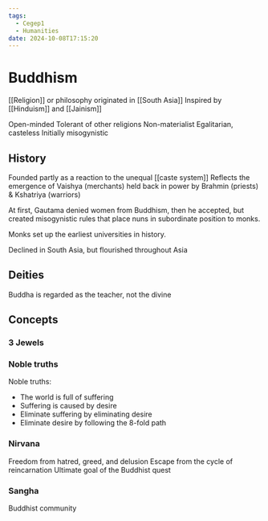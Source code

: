 ```yaml
---
tags:
  - Cegep1
  - Humanities
date: 2024-10-08T17:15:20
---
```


# Buddhism

[[Religion]] or philosophy originated in [[South Asia]]
Inspired by [[Hinduism]] and [[Jainism]]

Open-minded
Tolerant of other religions
Non-materialist
Egalitarian, casteless
Initially misogynistic

## History

Founded partly as a reaction to the unequal [[caste system]]
Reflects the emergence of Vaishya (merchants) held back in power by Brahmin (priests) & Kshatriya (warriors)

At first, Gautama denied women from Buddhism, then he accepted, but created misogynistic rules that place nuns in subordinate position to monks.

Monks set up the earliest universities in history.

Declined in South Asia, but flourished throughout Asia

## Deities

Buddha is regarded as the teacher, not the divine



## Concepts

### 3 Jewels



### Noble truths

Noble truths:

- The world is full of suffering
- Suffering is caused by desire
- Eliminate suffering by eliminating desire
- Eliminate desire by following the 8-fold path

### Nirvana

Freedom from hatred, greed, and delusion
Escape from the cycle of reincarnation
Ultimate goal of the Buddhist quest

### Sangha

Buddhist community